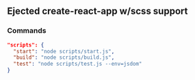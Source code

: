 ## Ejected create-react-app w/scss support

### Commands
```json
"scripts": {
  "start": "node scripts/start.js",
  "build": "node scripts/build.js",
  "test": "node scripts/test.js --env=jsdom"
}
```
